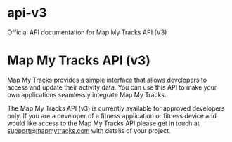 # api-v3
Official API documentation for Map My Tracks API (V3)

Map My Tracks API (v3)
===
Map My Tracks provides a simple interface that allows developers to access and update their activity data. You can use this API to make your own applications seamlessly integrate Map My Tracks.

The Map My Tracks API (v3) is currently available for approved developers only. If you are a developer of a fitness application or fitness device and would like access to the Map My Tracks API please get in touch at support@mapmytracks.com with details of your project.
